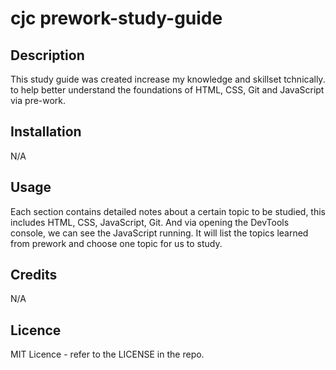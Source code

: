 # cjc prework-study-guide

## Description

This study guide was created increase my knowledge and skillset tchnically. to help better understand the foundations of HTML, CSS, Git and JavaScript via pre-work.


## Installation

N/A

## Usage

Each section contains detailed notes about a certain topic to be studied, this includes HTML, CSS, JavaScript, Git. And via opening the DevTools console, we can see the JavaScript running. It will list the topics learned from prework and choose one topic for us to study.


## Credits

N/A

## Licence

MIT Licence - refer to the LICENSE in the repo.
